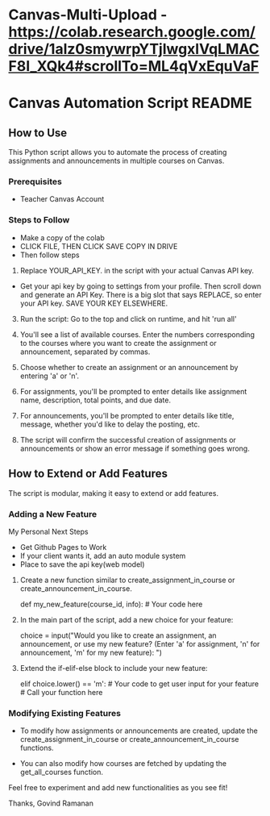# Canvas-Multi-Upload - https://colab.research.google.com/drive/1alz0smywrpYTjlwgxlVqLMACF8I_XQk4#scrollTo=ML4qVxEquVaF

# Canvas Automation Script README

## How to Use

This Python script allows you to automate the process of creating assignments and announcements in multiple courses on Canvas.

### Prerequisites

- Teacher Canvas Account
  

### Steps to Follow
- Make a copy of the colab
- CLICK FILE, THEN CLICK SAVE COPY IN DRIVE
- Then follow steps

1. Replace YOUR_API_KEY. in the script with your actual Canvas API key.
  - Get your api key by going to settings from your profile. Then scroll down and generate an API Key. There is a big slot that says REPLACE, so enter your API key. SAVE YOUR KEY ELSEWHERE.



3. Run the script:
   Go to the top and click on runtime, and hit 'run all'

4. You'll see a list of available courses. Enter the numbers corresponding to the courses where you want to create the assignment or announcement, separated by commas.

5. Choose whether to create an assignment or an announcement by entering 'a' or 'n'.

6. For assignments, you'll be prompted to enter details like assignment name, description, total points, and due date.

7. For announcements, you'll be prompted to enter details like title, message, whether you'd like to delay the posting, etc.

8. The script will confirm the successful creation of assignments or announcements or show an error message if something goes wrong.



## How to Extend or Add Features

The script is modular, making it easy to extend or add features.

### Adding a New Feature
My Personal Next Steps
- Get Github Pages to Work
- If your client wants it, add an auto module system
- Place to save the api key(web model)

1. Create a new function similar to create_assignment_in_course or create_announcement_in_course.

   def my_new_feature(course_id, info):
       # Your code here

2. In the main part of the script, add a new choice for your feature:

   choice = input("Would you like to create an assignment, an announcement, or use my new feature? (Enter 'a' for assignment, 'n' for announcement, 'm' for my new feature): ")

3. Extend the if-elif-else block to include your new feature:

   elif choice.lower() == 'm':
       # Your code to get user input for your feature
       # Call your function here

### Modifying Existing Features

- To modify how assignments or announcements are created, update the create_assignment_in_course or create_announcement_in_course functions.

- You can also modify how courses are fetched by updating the get_all_courses function.

Feel free to experiment and add new functionalities as you see fit!

Thanks,
  Govind Ramanan
